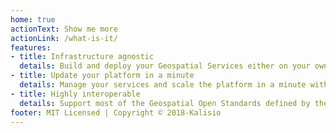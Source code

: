 ```yaml
---
home: true
actionText: Show me more
actionLink: /what-is-it/
features:
- title: Infrastructure agnostic
  details: Build and deploy your Geospatial Services either on your own server or on a cloud provider
- title: Update your platform in a minute
  details: Manage your services and scale the platform in a minute with the simplicity of Docker
- title: Highly interoperable
  details: Support most of the Geospatial Open Standards defined by the [OGC](http://www.opengeospatial.org/)
footer: MIT Licensed | Copyright © 2018-Kalisio
---
```



